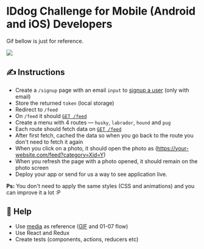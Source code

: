 # IDdog Challenge for Mobile (Android and iOS) Developers

Gif bellow is just for reference.

<img src="https://github.com/idwall/desafios-iddog/blob/master/frontend/media/id-dog.gif?raw=true" />

## ✍️ Instructions

* Create a `/signup` page with an email `input` to [signup a user](https://iddog-api.now.sh/signup) (only with email)
* Store the returned `token` (local storage)
* Redirect to `/feed`
* On `/feed` it should [`GET /feed`](https://iddog-api.now.sh/feed)
* Create a menu with 4 routes — `husky`, `labrador`, `hound` and `pug`
* Each route should fetch data on [`GET /feed`](https://iddog-api.now.sh/feed)
* After first fetch, cached the data so when you go back to the route you don't need to fetch it again
* When you click on a photo, it should open the photo as (https://your-website.com/feed?category=Xid=Y)
* When you refresh the page with a photo opened, it should remain on the photo screen
* Deploy your app or send for us a way to see application live.

**Ps:** You don't need to apply the same styles (CSS and animations) and you can improve it a lot :P 

## 🙋‍ Help

* Use [media](https://github.com/idwall/desafios-iddog/tree/master/frontend/media) as reference ([GIF](https://github.com/idwall/desafios-iddog/tree/master/frontend/media/id-dog.gif) and 01-07 flow)
* Use React and Redux
* Create tests (components, actions, reducers etc)
